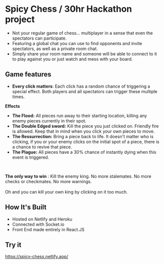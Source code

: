 # Spicy Chess / 30hr Hackathon project

- Not your regular game of chess... multiplayer in a sense that even the spectators can participate.
- Featuring a global chat you can use to find opponents and invite spectators, as well as a private room chat.
- Simply share your room name and someone will be able to connect to it to play against you or just watch and mess with your board.


## Game features

- **Every click matters**: Each click has a random chance of triggering a special effect. Both players and all spectators can trigger these multiple times.

**Effects**
- **The Flood:** All pieces run away to their starting location, killing any enemy pieces currently in their spot.
- **The Double Edged sword:** Kill the piece you just clicked on. Friendly fire is allowed. Keep that in mind when you click your own pieces to move.
- **The Ressurrection:** Bring a piece back to life. It doesn't matter who is clicking, if you or your enemy clicks on the initial spot of a piece, there is a chance to revive that piece.
- **The Plague:** All pieces have a 30% chance of instantly dying when this event is triggered.

<br>

**The only way to win** : Kill the enemy king. No more stalemates. No more checks or checkmates. No more warnings.
<br><br>
Oh and you can kill your own king by clicking on it too much.


## How It's Built
- Hosted on Netlify and Heroku
- Connected with Socket.io
- Front End made entirely in React.JS


## Try it

https://spicy-chess.netlify.app/


